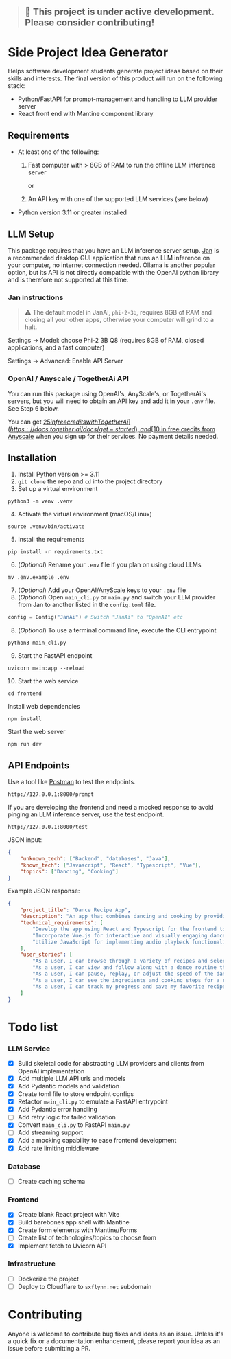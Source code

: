 > ## 🚧 This project is under active development. Please consider contributing!

# Side Project Idea Generator
Helps software development students generate project ideas based on their skills and interests. The final version of this product will run on the following stack:
 - Python/FastAPI for prompt-management and handling to LLM provider server
 - React front end with Mantine component library

## Requirements
 - At least one of the following:
   1. Fast computer with > 8GB of RAM to run the offline LLM inference server
      
      or
   1. An API key with one of the supported LLM services (see below)

- Python version 3.11 or greater installed


## LLM Setup
This package requires that you have an LLM inference server setup. [Jan](https://jan.ai) is a recommended desktop GUI application that runs an LLM inference on your computer, no internet connection needed. Ollama is another popular option, but its API is not directly compatible with the OpenAI python library and is therefore not supported at this time.


### Jan instructions
> ⚠️ The default model in JanAi, `phi-2-3b`, requires 8GB of RAM and closing all your other apps, otherwise your computer will grind to a halt.

Settings -> Model: choose Phi-2 3B Q8 (requires 8GB of RAM, closed applications, and a fast computer)

Settings -> Advanced: Enable API Server

### OpenAI / Anyscale / TogetherAi API
You can run this package using OpenAI's, AnyScale's, or TogetherAi's servers, but you will need to obtain an API key and add it in your `.env` file. See Step 6 below.

You can get [$25 in free credits with TogetherAi](https://docs.together.ai/docs/get-started), and [$10 in free credits from Anyscale](https://docs.endpoints.anyscale.com/) when you sign up for their services. No payment details needed.

## Installation
1. Install Python version >= 3.11
1. `git clone` the repo and `cd` into the project directory
2. Set up a virtual environment
```Shell
python3 -m venv .venv
```
4. Activate the virtual environment (macOS/Linux)
```Shell
source .venv/bin/activate
```
5. Install the requirements
```Shell
pip install -r requirements.txt
```
6. (*Optional*) Rename your `.env` file if you plan on using cloud LLMs
```Shell
mv .env.example .env
```
7. (*Optional*) Add your OpenAI/AnyScale keys to your `.env` file
8. (*Optional*) Open `main_cli.py` or `main.py` and switch your LLM provider from Jan to another listed in the `config.toml` file.
```Python
config = Config("JanAi") # Switch "JanAi" to "OpenAI" etc
```
8. (*Optional*) To use a terminal command line, execute the CLI entrypoint
```Shell
python3 main_cli.py
```
9. Start the FastAPI endpoint
```Shell
uvicorn main:app --reload
```
10. Start the web service
```
cd frontend
```
Install web dependencies
```
npm install
```
Start the web server
```
npm run dev
```

## API Endpoints
Use a tool like [Postman](https://www.postman.com) to test the endpoints.

```
http://127.0.0.1:8000/prompt
```

If you are developing the frontend and need a mocked response to avoid pinging an LLM inference server, use the test endpoint.
```
http://127.0.0.1:8000/test
```

JSON input: 
```json
{
    "unknown_tech": ["Backend", "databases", "Java"],
    "known_tech": ["Javascript", "React", "Typescript", "Vue"],
    "topics": ["Dancing", "Cooking"]
}
```
Example JSON response:
```json
{
    "project_title": "Dance Recipe App",
    "description": "An app that combines dancing and cooking by providing users with fun dance routines while preparing recipes, creating an interactive and enjoyable cooking experience.",
    "technical_requirements": [
        "Develop the app using React and Typescript for the frontend to ensure a robust and efficient user interface.",
        "Incorporate Vue.js for interactive and visually engaging dance routine display and user interaction.",
        "Utilize JavaScript for implementing audio playback functionality and dance routine synchronization with recipe steps."
    ],
    "user_stories": [
        "As a user, I can browse through a variety of recipes and select one to prepare.",
        "As a user, I can view and follow along with a dance routine that complements the cooking process for a selected recipe.",
        "As a user, I can pause, replay, or adjust the speed of the dance routine to match my preference and cooking pace.",
        "As a user, I can see the ingredients and cooking steps for a recipe while simultaneously watching and following the dance routine.",
        "As a user, I can track my progress and save my favorite recipes and dance routines for future use."
    ]
}
```

# Todo list
### LLM Service
- [x] Build skeletal code for abstracting LLM providers and clients from OpenAI implementation 
- [x] Add multiple LLM API urls and models
- [x] Add Pydantic models and validation
- [x] Create toml file to store endpoint configs
- [x] Refactor `main_cli.py` to emulate a FastAPI entrypoint
- [x] Add Pydantic error handling
- [ ] Add retry logic for failed validation
- [x] Convert `main_cli.py` to FastAPI `main.py`
- [ ] Add streaming support
- [x] Add a mocking capability to ease frontend development
- [x] Add rate limiting middleware

### Database
- [ ] Create caching schema

### Frontend
- [x] Create blank React project with Vite
- [x] Build barebones app shell with Mantine
- [x] Create form elements with Mantine/Forms
- [ ] Create list of technologies/topics to choose from
- [x] Implement fetch to Uvicorn API

### Infrastructure
- [ ] Dockerize the project
- [ ] Deploy to Cloudflare to `sxflynn.net` subdomain

# Contributing
Anyone is welcome to contribute bug fixes and ideas as an issue. Unless it's a quick fix or a documentation enhancement, please report your idea as an issue before submitting a PR.
